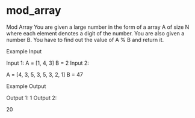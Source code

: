 # mod_array
Mod Array
You are given a large number in the form of a array A of size N where each element denotes a digit of the number.
You are also given a number B. You have to find out the value of A % B and return it.

Example Input

Input 1:
A = [1, 4, 3] B = 2
Input 2:

A = [4, 3, 5, 3, 5, 3, 2, 1] B = 47


Example Output

Output 1:
1
Output 2:

20
